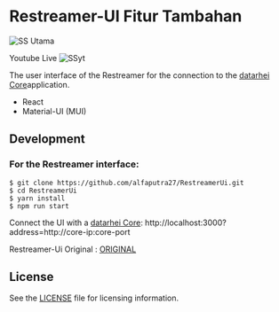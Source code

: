 # Restreamer-UI Fitur Tambahan

![SS Utama](https://github.com/user-attachments/assets/7ffbbb7c-e69a-40de-ba39-64c8ed85ea37)

Youtube Live
![SSyt](https://github.com/user-attachments/assets/625a933c-4fcd-4fee-9b32-d273c0068aba)


The user interface of the Restreamer for the connection to the [datarhei Core](https://github.com/datarhei/core)application.

- React
- Material-UI (MUI)

## Development

### For the Restreamer interface:

```
$ git clone https://github.com/alfaputra27/RestreamerUi.git
$ cd RestreamerUi
$ yarn install
$ npm run start
```

Connect the UI with a [datarhei Core](https://github.com/datarhei/core):
http://localhost:3000?address=http://core-ip:core-port


Restreamer-Ui Original :
[ORIGINAL](https://github.com/datarhei/restreamer-ui/tree/main)

## License
See the [LICENSE](./LICENSE) file for licensing information.

